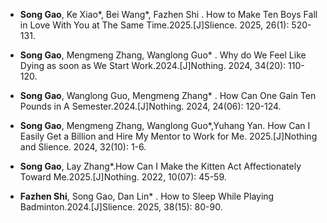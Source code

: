 - <strong>Song Gao</strong>, Ke Xiao*, Bei Wang*, Fazhen Shi . How to Make Ten Boys Fall in Love With You at The Same Time.2025.[J]Slience. 2025, 26(1): 520-131.

- <strong>Song Gao</strong>, Mengmeng Zhang, Wanglong Guo* . Why do We Feel Like Dying as soon as We Start Work.2024.[J]Nothing. 2024, 34(20): 110-120.

- <strong>Song Gao</strong>, Wanglong Guo, Mengmeng Zhang* . How Can One Gain Ten Pounds in A Semester.2024.[J]Nothing. 2024, 24(06): 120-124.

- <strong>Song Gao</strong>, Mengmeng Zhang, Wanglong Guo*,Yuhang Yan. How Can I Easily Get a Billion and Hire My Mentor to Work for Me. 2025.[J]Nothing and Slience. 2024, 32(10): 1-6.

- <strong>Song Gao</strong>, Lay Zhang*.How Can I Make the Kitten Act Affectionately Toward Me.2025.[J]Nothing. 2022, 10(07): 45-59.

- <strong>Fazhen Shi</strong>, Song Gao, Dan Lin* . How to Sleep While Playing Badminton.2024.[J]Slience. 2025, 38(15): 80-90.
